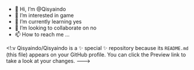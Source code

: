 - 👋 Hi, I’m @Qisyaindo
- 👀 I’m interested in game
- 🌱 I’m currently learning yes
- 💞️ I’m looking to collaborate on no
- 📫 How to reach me ...

<!:v
Qisyaindo/Qisyaindo is a ✨ special ✨ repository because its `README.md` (this file) appears on your GitHub profile.
You can click the Preview link to take a look at your changes.
--->
